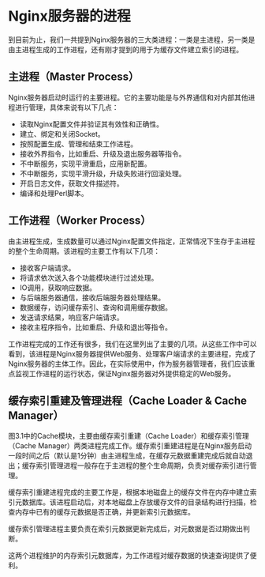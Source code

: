# Nginx服务器的进程

到目前为止，我们一共提到Nginx服务器的三大类进程：一类是主进程，另一类是由主进程生成的工作进程，还有刚才提到的用于为缓存文件建立索引的进程。
## 主进程（Master Process）
Nginx服务器启动时运行的主要进程。它的主要功能是与外界通信和对内部其他进程进行管理，具体来说有以下几点：
- 读取Nginx配置文件并验证其有效性和正确性。
- 建立、绑定和关闭Socket。
- 按照配置生成、管理和结束工作进程。
- 接收外界指令，比如重启、升级及退出服务器等指令。
- 不中断服务，实现平滑重启，应用新配置。
- 不中断服务，实现平滑升级，升级失败进行回滚处理。
- 开启日志文件，获取文件描述符。
- 编译和处理Perl脚本。

## 工作进程（Worker Process）
由主进程生成，生成数量可以通过Nginx配置文件指定，正常情况下生存于主进程的整个生命周期。该进程的主要工作有以下几项：

- 接收客户端请求。
- 将请求依次送入各个功能模块进行过滤处理。
- IO调用，获取响应数据。
- 与后端服务器通信，接收后端服务器处理结果。
- 数据缓存，访问缓存索引、查询和调用缓存数据。
- 发送请求结果，响应客户端请求。
- 接收主程序指令，比如重启、升级和退出等指令。

工作进程完成的工作还有很多，我们在这里列出了主要的几项。从这些工作中可以看到，该进程是Nginx服务器提供Web服务、处理客户端请求的主要进程，完成了Nginx服务器的主体工作。因此，在实际使用中，作为服务器管理者，我们应该重点监视工作进程的运行状态，保证Nginx服务器对外提供稳定的Web服务。

## 缓存索引重建及管理进程（Cache Loader & Cache Manager）

图3.1中的Cache模块，主要由缓存索引重建（Cache Loader）和缓存索引管理（Cache Manager）两类进程完成工作。缓存索引重建进程是在Nginx服务启动一段时间之后（默认是1分钟）由主进程生成，在缓存元数据重建完成后就自动退出；缓存索引管理进程一般存在于主进程的整个生命周期，负责对缓存索引进行管理。

缓存索引重建进程完成的主要工作是，根据本地磁盘上的缓存文件在内存中建立索引元数据库。该进程启动后，对本地磁盘上存放缓存文件的目录结构进行扫描，检查内存中已有的缓存元数据是否正确，并更新索引元数据库。

缓存索引管理进程主要负责在索引元数据更新完成后，对元数据是否过期做出判断。

这两个进程维护的内存索引元数据库，为工作进程对缓存数据的快速查询提供了便利。